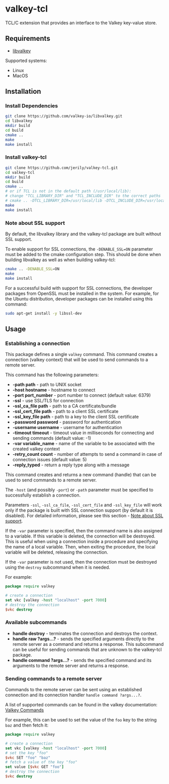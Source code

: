 # valkey-tcl

TCL/C extension that provides an interface to the Valkey key-value store.

## Requirements

- [libvalkey](https://github.com/valkey-io/libvalkey)

Supported systems:

- Linux
- MacOS

## Installation

### Install Dependencies

```bash
git clone https://github.com/valkey-io/libvalkey.git
cd libvalkey
mkdir build
cd build
cmake ..
make
make install
```

### Install valkey-tcl

```bash
git clone https://github.com/jerily/valkey-tcl.git
cd valkey-tcl
mkdir build
cd build
cmake ..
# or if TCL is not in the default path (/usr/local/lib):
# change "TCL_LIBRARY_DIR" and "TCL_INCLUDE_DIR" to the correct paths
# cmake .. -DTCL_LIBRARY_DIR=/usr/local/lib -DTCL_INCLUDE_DIR=/usr/local/include
make
make install
```

### Note about SSL support

By default, the libvalkey library and the valkey-tcl package are built without SSL support.

To enable support for SSL connections, the `-DENABLE_SSL=ON` parameter must be added to the cmake configuration step. This should be done when building libvalkey as well as when building valkey-tcl:

```bash
cmake .. -DENABLE_SSL=ON
make
make install
```

For a successful build with support for SSL connections, the developer packages from OpenSSL must be installed in the system. For example, for the Ubuntu distribution, developer packages can be installed using this command:

```bash
sudo apt-get install -y libssl-dev
```

## Usage

### Establishing a connection

This package defines a single `valkey` command. This command creates a connection (valkey context) that will be used to send commands to a remote server.

This command has the following parameters:

* **-path path** - path to UNIX socket
* **-host hostname** - hostname to connect
* **-port port_number** - port number to connect (default value: 6379)
* **-ssl** - use SSL/TLS for connection
* **-ssl_ca_file path** - path to a CA certificate/bundle
* **-ssl_cert_file path** - path to a client SSL certificate
* **-ssl_key_file path** - path to a key to the client SSL certificate
* **-password password** - password for authentication
* **-username username** - username for authentication
* **-timeout timeout** - timeout value in milliseconds for connecting and sending commands (default value: -1)
* **-var variable_name** - name of the variable to be associated with the created valkey context
* **-retry_count count** - number of attempts to send a command in case of connection issues (default value: 5)
* **-reply_typed** - return a reply type along with a message

This command creates and returns a new command (handle) that can be used to send commands to a remote server.

The `-host` (and possibly `-port`) or `-path` parameter must be specified to successfully establish a connection.

Parameters `-ssl`, `-ssl_ca_file`, `-ssl_cert_file` and `-ssl_key_file` will work only if the package is built with SSL connection support (by default it is disabled). For detailed information, please see this section - [Note about SSL support](#note-about-ssl-support).

If the `-var` parameter is specified, then the command name is also assigned to a variable. If this variable is deleted, the connection will be destroyed. This is useful when using a connection inside a procedure and specifying the name of a local variable. Then, when exiting the procedure, the local variable will be deleted, releasing the connection.

If the `-var` parameter is not used, then the connection must be destroyed using the `destroy` subcommand when it is needed.

For example:

```tcl
package require valkey

# create a connection
set vkc [valkey -host "localhost" -port 7000]
# destroy the connection
$vkc destroy
```

### Available subcommands

* **handle destroy** - terminates the connection and destroys the context.
* **handle raw ?args...?** - sends the specified arguments directly to the remote server as a command and returns a response. This subcommand can be useful for sending commands that are unknown to the valkey-tcl package.
* **handle command ?args...?** - sends the specified command and its arguments to the remote server and returns a response.

### Sending commands to a remote server

Commands to the remote server can be sent using an established connection and its connection handler `handle command ?args...?`.

A list of supported commands can be found in the valkey documentation: [Valkey Commands](https://valkey.io/commands/)

For example, this can be used to set the value of the `foo` key to the string `baz` and then fetch it:

```tcl
package require valkey

# create a connection
set vkc [valkey -host "localhost" -port 7000]
# set the key "foo"
$vkc SET "foo" "baz"
# fetch a value of the key "foo"
set value [$vkc GET "foo"]
# destroy the connection
$vkc destroy
```
